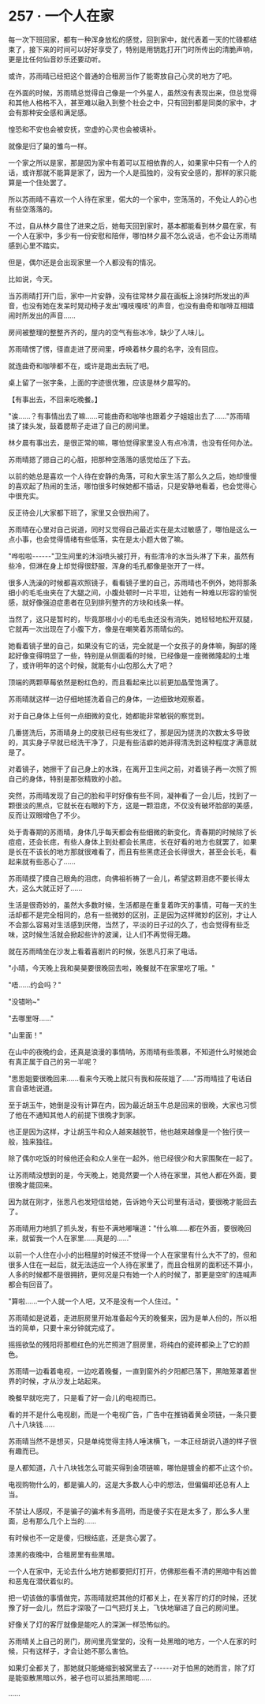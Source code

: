 <link rel="stylesheet" href="../styles/text.css" />
<h1>257 · 一个人在家</h1>

每一次下班回家，都有一种浑身放松的感觉，回到家中，就代表着一天的忙碌都结束了，接下来的时间可以好好享受了，特别是用钥匙打开门时所传出的清脆声响，更是比任何仙音妙乐还要动听。

或许，苏雨晴已经把这个普通的合租房当作了能寄放自己心灵的地方了吧。

在外面的时候，苏雨晴总觉得自己像是一个外星人，虽然没有表现出来，但总觉得和其他人格格不入，甚至难以融入到整个社会之中，只有回到都是同类的家中，才会有那种安全感和满足感。

惶恐和不安也会被安抚，空虚的心灵也会被填补。

就像是归了巢的雏鸟一样。

一个家之所以是家，那是因为家中有着可以互相依靠的人，如果家中只有一个人的话，或许那就不能算是家了，因为一个人是孤独的，没有安全感的，那样的家只能算是一个住处罢了。

所以苏雨晴不喜欢一个人待在家里，偌大的一个家中，空荡荡的，不免让人的心也有些空落落的。

不过，自从林夕晨住了进来之后，她每天回到家时，基本都能看到林夕晨在家，有一个人在家中，多少有一份安慰和陪伴，哪怕林夕晨不怎么说话，也不会让苏雨晴感到心里不踏实。

但是，偶尔还是会出现家里一个人都没有的情况。

比如说，今天。

当苏雨晴打开门后，家中一片安静，没有往常林夕晨在画板上涂抹时所发出的声音，也没有她在发呆时晃动椅子发出'嘎吱嘎吱'的声音，也没有曲奇和咖啡互相嬉闹时所发出的声音......

房间被整理的整整齐齐的，屋内的空气有些冰冷，缺少了人味儿。

苏雨晴愣了愣，径直走进了房间里，呼唤着林夕晨的名字，没有回应。

就连曲奇和咖啡都不在，或许是跑出去玩了吧。

桌上留了一张字条，上面的字迹很优雅，应该是林夕晨写的。

【有事出去，不回来吃晚餐。】

"诶......？有事情出去了嘛......可能曲奇和咖啡也跟着夕子姐姐出去了......"苏雨晴揉了揉头发，鼓着腮帮子走进了自己的房间里。

林夕晨有事出去，是很正常的嘛，哪怕觉得家里没人有点冷清，也没有任何办法。

苏雨晴摁了摁自己的心脏，把那种空落落的感觉给压了下去。

以前的她总是喜欢一个人待在安静的角落，可和大家生活了那么久之后，她却慢慢的喜欢起了热闹的生活，哪怕很多时候她都不插话，只是安静地看着，也会觉得心中很充实。

反正待会儿大家都下班了，家里又会很热闹了。

苏雨晴在心里对自己说道，同时又觉得自己最近实在是太过敏感了，哪怕是这么一点小事，也会觉得情绪有些低落，实在是太小题大做了嘛。

"哗啦啦------"卫生间里的沐浴喷头被打开，有些清冷的水当头淋了下来，虽然有些冷，但淋在身上却觉得很舒服，浑身的毛孔都像是张开了一样。

很多人洗澡的时候都喜欢照镜子，看看镜子里的自己，苏雨晴也不例外，她将那条细小的毛毛虫夹在了大腿之间，小腹处顿时一片平坦，让她有一种难以形容的愉悦感，就好像强迫症患者在见到排列整齐的方块和线条一样。

当然了，这只是暂时的，毕竟那根小小的毛毛虫还没有消失，她轻轻地松开双腿，它就再一次出现在了小腹下方，像是在嘲笑着苏雨晴似的。

她看着镜子里的自己，如果没有它的话，完全就是一个女孩子的身体嘛，胸部的隆起好像变得明显了一些，特别是从侧面看的时候，已经像是一座微微隆起的土堆了，或许明年的这个时候，就能有小山包那么大了吧？

顶端的两颗草莓依然是粉红色的，而且看起来比以前更加晶莹饱满了。

苏雨晴就这样一边仔细地搓洗着自己的身体，一边细致地观察着。

对于自己身体上任何一点细微的变化，她都能非常敏锐的察觉到。

几番搓洗后，苏雨晴身上的皮肤已经有些发红了，那是因为搓洗的次数太多导致的，其实身子早就已经洗干净了，只是有些洁癖的她非得清洗到这种程度才满意就是了。

对着镜子，她擦干了自己身上的水珠，在离开卫生间之前，对着镜子再一次照了照自己的身体，特别是那张精致的小脸。

突然，苏雨晴发现了自己的脸和平时好像有些不同，凝神看了一会儿后，找到了一颗很淡的黑点，它就长在右眼的下方，这是一颗泪痣，不仅没有破坏脸部的美感，反而让双眼增色了不少。

处于青春期的苏雨晴，身体几乎每天都会有些细微的新变化，青春期的时候除了长痘痘，还会长痣，有些人身体上到处都会长黑痣，长在好看的地方也就罢了，如果是长在不该长的地方那就很难看了，而且有些黑痣还会长得很大，甚至会长毛，看起来就有些恶心了......

苏雨晴摸了摸自己眼角的泪痣，向佛祖祈祷了一会儿，希望这颗泪痣不要长得太大，这么大就正好了......

生活是很奇妙的，虽然大多数时候，生活都是在重复着昨天的事情，可每一天的生活却都不是完全相同的，总有一些微妙的区别，正是因为这样微妙的区别，才让人不会那么容易对生活感到厌倦，当然了，平淡的日子过的久了，也会觉得有些乏味，这时候生活就会掀起些许的波澜，让人们不再觉得无趣。

就在苏雨晴坐在沙发上看着喜剧片的时候，张思凡打来了电话。

"小晴，今天晚上我和昊昊要很晚回去啦，晚餐就不在家里吃了哦。"

"唔......约会吗？"

"没错哟\~"

"去哪里呀......"

"山里面！"

在山中的夜晚约会，还真是浪漫的事情呐，苏雨晴有些羡慕，不知道什么时候她会有真正属于自己的另一半呢？

"思思姐要很晚回来......看来今天晚上就只有我和莜莜姐了......"苏雨晴挂了电话自言自语地说道。

至于胡玉牛，她倒是没有计算在内，因为最近胡玉牛总是回来的很晚，大家也习惯了他在不通知其他人的前提下很晚才到家。

也正是因为这样，才让胡玉牛和众人越来越脱节，他也越来越像是一个独行侠一般，独来独往。

除了偶尔吃饭的时候他还会和众人坐在一起外，他已经很少和大家围聚在一起了。

让苏雨晴没想到的是，今天晚上，她竟然要一个人待在家里，其他人都在外面，要很晚才能回来。

因为就在刚才，张思凡也发短信给她，告诉她今天公司里有活动，要很晚才能回去了。

苏雨晴用力地抓了抓头发，有些不满地嘟嚷道："什么嘛......都在外面，要很晚回来，就留我一个人在家里......真是的......"

以前一个人住在小小的出租屋的时候还不觉得一个人在家里有什么大不了的，但和很多人住在一起后，就无法适应一个人待在家里了，而且合租房的面积还不算小，人多的时候都不是很拥挤，更何况是只有她一个人的时候了，那更是空旷的连喊声都会有回音了。

"算啦......一个人就一个人吧，又不是没有一个人住过。"

苏雨晴如是说着，走进厨房里开始准备起今天的晚餐来，因为是单人份的，所以相当的简单，只要十来分钟就完成了。

摇摇欲坠的残阳将那橙红色的光芒照进了厨房里，将纯白的瓷砖都染上了它的颜色。

苏雨晴一边看着电视，一边吃着晚餐，一直到窗外的夕阳都已落下，黑暗笼罩着世界的时候，才从沙发上站起来。

晚餐早就吃完了，只是看了好一会儿的电视而已。

看的并不是什么电视剧，而是一个电视广告，广告中在推销着黄金项链，一条只要八十八块钱......

苏雨晴当然不是想买，只是单纯觉得主持人唾沫横飞，一本正经胡说八道的样子很有趣而已。

是人都知道，八十八块钱怎么可能买得到金项链嘛，哪怕是镀金的都不止这个价。

电视购物什么的，都是骗人的，这是大多数人心中的想法，但偏偏却还总有人上当。

不禁让人感叹，不是骗子的骗术有多高明，而是傻子实在是太多了，那么多人里面，总有那么几个上当的......

有时候也不一定是傻，归根结底，还是贪心罢了。

漆黑的夜晚中，合租房里有些黑暗。

一个人在家中，无论去什么地方她都要把灯打开，仿佛那些看不清的黑暗中有凶兽和恶鬼在潜伏着似的。

把一切该做的事情做完，苏雨晴就把其他的灯都关上，在关客厅的灯的时候，还犹豫了好一会儿，然后才深吸了一口气把灯关上，飞快地窜进了自己的房间里。

好像关了灯的客厅就像是能吃人的深渊一样恐怖似的。

苏雨晴关上自己的房门，房间里亮堂堂的，没有一处黑暗的地方，一个人在家的时候，只有这样子，才会让她不那么害怕。

如果灯全都关了，那她就只能蜷缩到被窝里去了------对于怕黑的她而言，除了灯是能驱散黑暗以外，被子也可以抵挡黑暗呢......

......
